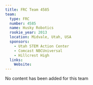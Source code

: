 ```yaml
---
title: FRC Team 4585
team:
  type: FRC
  number: 4585
  name: Husky Robotics
  rookie_year: 2013
  location: Midvale, Utah, USA
  sponsors:
    - Utah STEM Action Center
    - Comcast NBCUniversal
    - Hillcrest High
  links:
    Website: 
---
```

No content has been added for this team